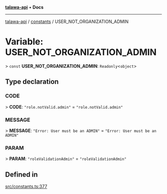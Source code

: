 [**talawa-api**](../../README.md) • **Docs**

***

[talawa-api](../../modules.md) / [constants](../README.md) / USER\_NOT\_ORGANIZATION\_ADMIN

# Variable: USER\_NOT\_ORGANIZATION\_ADMIN

\> `const` **USER\_NOT\_ORGANIZATION\_ADMIN**: `Readonly`\<`object`\>

## Type declaration

### CODE

\> **CODE**: `"role.notValid.admin"` = `"role.notValid.admin"`

### MESSAGE

\> **MESSAGE**: `"Error: User must be an ADMIN"` = `"Error: User must be an ADMIN"`

### PARAM

\> **PARAM**: `"roleValidationAdmin"` = `"roleValidationAdmin"`

## Defined in

[src/constants.ts:377](https://github.com/PalisadoesFoundation/talawa-api/blob/92443bb6a5ff3ed66457149a509401986a82e570/src/constants.ts#L377)
